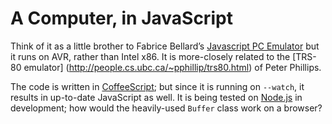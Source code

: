 A Computer, in JavaScript
=========================
Think of it as a little brother to Fabrice Bellard’s [Javascript PC Emulator](http://bellard.org/jslinux/) but it runs on AVR, rather than Intel x86. It is more-closely related to the [TRS-80 emulator] (http://people.cs.ubc.ca/~pphillip/trs80.html) of Peter Phillips.

The code is written in [CoffeeScript](http://jashkenas.github.com/coffee-script/); but since it is running on `--watch`, it results in up-to-date JavaScript as well.
It is being tested on [Node.js](http://nodejs.org/) in development; how would the heavily-used `Buffer` class work on a browser?
